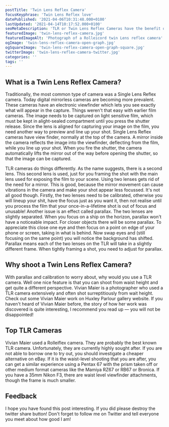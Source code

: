 ```yaml
---
postTitle: 'Twin Lens Reflex Camera'
focusKeyphrase: 'Twin Lens Reflex love'
datePublished: '2021-04-06T10:31:48.000+0100'
lastUpdated: '2021-04-14T10:17:52.000+0100'
seoMetaDescription: 'TLR or Twin Lens Reflex Cameras have the benefit of you being able to hold the camera at waist level to take a picture and get a more engaging camera angle.'
featuredImage: 'twin-lens-reflex-camera.jpg'
featuredImageAlt: 'Photograph of a Rolleicord twin Lens reflex camera'
ogImage: 'twin-lens-reflex-camera-open-graph.jpg'
ogSquareImage: 'twin-lens-reflex-camera-open-graph-square.jpg'
twitterImage: 'twin-lens-reflex-camera-twitter.jpg'
categories: ''
tags: ''
---
```


<script context="module">
  export const prerender = true;
</script>
<script>
  import ExternalLink from '$lib/components/ExternalLink.svelte';
</script>

## What is a Twin Lens Reflex Camera?

Traditionally, the most common type of camera was a Single Lens Reflex camera. Today digital mirrorless cameras are becoming more prevalent. These cameras have an electronic viewfinder which lets you see exactly what will appear in the capture. Things weren't that easy with earlier film cameras. The image needs to be captured on light sensitive film, which must be kept in alight-sealed compartment until you press the shutter release. Since the lens is aligned for capturing your image on the film, you need another way to preview and line up your shot. Single Lens Reflex cameras have view finder, normally at the top of the camera. A mirror inside the camera reflects the image into the viewfinder, deflecting from the film, while you line up your shot. When you fire the shutter, the camera automatically lifts the mirror out of the way before opening the shutter, so that the image can be captured.

TLR cameras do things differently. As the name suggests, there is a second lens. This second lens is used, just for you framing the shot with the main lens used for exposing the film to your scene. Using two lenses gets rid of the need for a mirror. This is good, because the mirror movement can cause vibrations in the camera and make your shot appear less focussed. It's not all good though. Firstly, the two lenses need to be calibrated, otherwise you will lineup your shit, have the focus just as you want it, then not realise until you process the film that your once-in-a-lifetime shot is out of focus and unusable! Another issue is an effect called parallax. The two lenses are slightly separated. When you focus on a ship on the horizon, parallax won't have a noticeable impact. For closer objects there will be some parallax. To appreciate this close one eye and then focus on a point on edge of your phone or screen, taking in what is behind. Now swap eyes and (still focusing on the same point) you will notice the background has shifted. Parallax means each of the two lenses on the TLR will take in a slightly different frame. When tightly framing a shot, you need to adjust for parallax.

## Why shoot a Twin Lens Reflex Camera?

With parallax and calibration to worry about, why would you use a TLR camera. Well one nice feature is that you can shoot from waist height and get quite a different perspective. Vivian Maier is a photographer who used a TLR camera extensively and often shot surreptitiously from wait height. Check out some <ExternalLink ariaLabel="See Vivian Maier work at Huxley-Parlour" href="https://huxleyparlour.com/artists/vivian-maier/">Vivian Maier work on Huxley Parlour gallery website</ExternalLink>. If you haven't heard of Vivian Maier before, the story of how her work was discovered is quite interesting, I recommend you read up &mdash; you will not be disappointed!

## Top TLR Cameras

Vivian Maier used a Rolleiflex camera. They are probably the best known TLR camera. Unfortunately, they are currently highly sought after. If you are not able to borrow one to try out, you should investigate a cheaper alternative on eBay. If it is the waist-level shooting that you are after, you can get a similar experience using a Pentax 67 with the prism taken off or other medium format cameras like the Mamiya RZ67 or RB67 or Bronica. If you have a 35mm Nikon F3, there are waist level viewfinder attachments, though the frame is much smaller.

## Feedback

I hope you have found this post interesting. If you did please destroy the twitter share button! Don't forget to follow me on Twitter and tell everyone you meet about how good I am!
